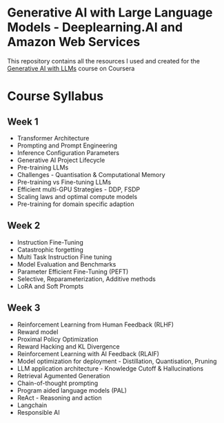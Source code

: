 # Generative AI with Large Language Models - Deeplearning.AI and Amazon Web Services
This repository contains all the resources I used and created for the [Generative AI with LLMs](https://www.coursera.org/learn/generative-ai-with-llms?#about) course on Coursera

# Course Syllabus
## Week 1
* Transformer Architecture
* Prompting and Prompt Engineering
* Inference Configuration Parameters
* Generative AI Project Lifecycle
* Pre-training LLMs
* Challenges - Quantisation & Computational Memory
* Pre-training vs Fine-tuning LLMs
* Efficient multi-GPU Strategies - DDP, FSDP
* Scaling laws and optimal compute models
* Pre-training for domain specific adaption

## Week 2
* Instruction Fine-Tuning
* Catastrophic forgetting
* Multi Task Instruction Fine tuning
* Model Evaluation and Benchmarks
* Parameter Efficient Fine-Tuning (PEFT)
* Selective, Reparameterization, Additive methods
* LoRA and Soft Prompts

## Week 3
* Reinforcement Learning from Human Feedback (RLHF)
* Reward model
* Proximal Policy Optimization
* Reward Hacking and KL Divergence
* Reinforcement Learning with AI Feedback (RLAIF)
* Model optimization for deployment - Distillation, Quantisation, Pruning
* LLM application architecture - Knowledge Cutoff & Hallucinations
* Retrieval Agumented Generation
* Chain-of-thought prompting
* Program aided language models (PAL)
* ReAct - Reasoning and action
* Langchain
* Responsible AI